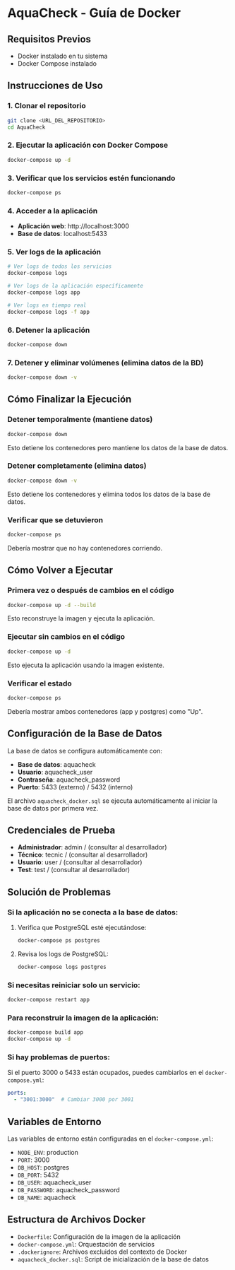 # AquaCheck - Guía de Docker

## Requisitos Previos

- Docker instalado en tu sistema
- Docker Compose instalado

## Instrucciones de Uso

### 1. Clonar el repositorio
```bash
git clone <URL_DEL_REPOSITORIO>
cd AquaCheck
```

### 2. Ejecutar la aplicación con Docker Compose
```bash
docker-compose up -d
```

### 3. Verificar que los servicios estén funcionando
```bash
docker-compose ps
```

### 4. Acceder a la aplicación
- **Aplicación web**: http://localhost:3000
- **Base de datos**: localhost:5433

### 5. Ver logs de la aplicación
```bash
# Ver logs de todos los servicios
docker-compose logs

# Ver logs de la aplicación específicamente
docker-compose logs app

# Ver logs en tiempo real
docker-compose logs -f app
```

### 6. Detener la aplicación
```bash
docker-compose down
```

### 7. Detener y eliminar volúmenes (elimina datos de la BD)
```bash
docker-compose down -v
```

## Cómo Finalizar la Ejecución

### Detener temporalmente (mantiene datos)
```bash
docker-compose down
```
Esto detiene los contenedores pero mantiene los datos de la base de datos.

### Detener completamente (elimina datos)
```bash
docker-compose down -v
```
Esto detiene los contenedores y elimina todos los datos de la base de datos.

### Verificar que se detuvieron
```bash
docker-compose ps
```
Debería mostrar que no hay contenedores corriendo.

## Cómo Volver a Ejecutar

### Primera vez o después de cambios en el código
```bash
docker-compose up -d --build
```
Esto reconstruye la imagen y ejecuta la aplicación.

### Ejecutar sin cambios en el código
```bash
docker-compose up -d
```
Esto ejecuta la aplicación usando la imagen existente.

### Verificar el estado
```bash
docker-compose ps
```
Debería mostrar ambos contenedores (app y postgres) como "Up".

## Configuración de la Base de Datos

La base de datos se configura automáticamente con:
- **Base de datos**: aquacheck
- **Usuario**: aquacheck_user
- **Contraseña**: aquacheck_password
- **Puerto**: 5433 (externo) / 5432 (interno)

El archivo `aquacheck_docker.sql` se ejecuta automáticamente al iniciar la base de datos por primera vez.

## Credenciales de Prueba

- **Administrador**: admin / (consultar al desarrollador)
- **Técnico**: tecnic / (consultar al desarrollador)
- **Usuario**: user / (consultar al desarrollador)
- **Test**: test / (consultar al desarrollador)

## Solución de Problemas

### Si la aplicación no se conecta a la base de datos:
1. Verifica que PostgreSQL esté ejecutándose:
   ```bash
   docker-compose ps postgres
   ```

2. Revisa los logs de PostgreSQL:
   ```bash
   docker-compose logs postgres
   ```

### Si necesitas reiniciar solo un servicio:
```bash
docker-compose restart app
```

### Para reconstruir la imagen de la aplicación:
```bash
docker-compose build app
docker-compose up -d
```

### Si hay problemas de puertos:
Si el puerto 3000 o 5433 están ocupados, puedes cambiarlos en el `docker-compose.yml`:
```yaml
ports:
  - "3001:3000"  # Cambiar 3000 por 3001
```

## Variables de Entorno

Las variables de entorno están configuradas en el `docker-compose.yml`:
- `NODE_ENV`: production
- `PORT`: 3000
- `DB_HOST`: postgres
- `DB_PORT`: 5432
- `DB_USER`: aquacheck_user
- `DB_PASSWORD`: aquacheck_password
- `DB_NAME`: aquacheck

## Estructura de Archivos Docker

- `Dockerfile`: Configuración de la imagen de la aplicación
- `docker-compose.yml`: Orquestación de servicios
- `.dockerignore`: Archivos excluidos del contexto de Docker
- `aquacheck_docker.sql`: Script de inicialización de la base de datos 
